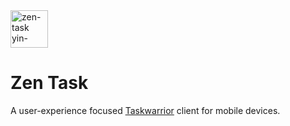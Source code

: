 <img src="https://raw.githubusercontent.com/Open-Proj/zen-task/master/img/icon.png" width="60" height="60" alt="zen-task yin-yang logo">

Zen Task
========

A user-experience focused [Taskwarrior](https://taskwarrior.org) client for mobile devices.
